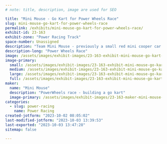 ```yaml
---
# note: title, description, image are used for SEO

title: "Mini Mouse - Go Kart for Power Wheels Race"
slug: mini-mouse-go-kart-for-power-wheels-race
permalink: /exhibits/mini-mouse-go-kart-for-power-wheels-race/
exhibit-id: 23-163
exhibit-zone: "Power Racing Track"
space-number: Unassigned
description: "Team Mini Mouse - previously a small red mini cooper car.  It will resemble a wind-up mouse tow."
description-long: "Power Wheels Race"
image: /assets/images/exhibit-images/23-163-exhibit-mini-mouse-go-kart-for-power-wheels-race-43-mini-cooper-frame-maker-faire-connor-pike-1652-large.jpg
image-primary: 
  small: /assets/images/exhibit-images/23-163-exhibit-mini-mouse-go-kart-for-power-wheels-race-43-mini-cooper-frame-maker-faire-connor-pike-1652-small.jpg
  medium: /assets/images/exhibit-images/23-163-exhibit-mini-mouse-go-kart-for-power-wheels-race-43-mini-cooper-frame-maker-faire-connor-pike-1652-medium.jpg
  large: /assets/images/exhibit-images/23-163-exhibit-mini-mouse-go-kart-for-power-wheels-race-43-mini-cooper-frame-maker-faire-connor-pike-1652-large.jpg
  full: /assets/images/exhibit-images/23-163-exhibit-mini-mouse-go-kart-for-power-wheels-race-43-mini-cooper-frame-maker-faire-connor-pike-1652-full.jpg
maker: 
  name: "Mini Mouse"
  description: "PowerWheels race - building a go kart"
  image-primary: /assets/images/exhibit-images/23-163-maker-mini-mouse-go-kart-for-power-wheels-race-mini-cooper-frame-maker-faire-connor-pike-medium.jpg
categories: 
  - slug: power-racing
    name: Power Racing
created-jotform: "2023-10-02 08:05:02"
last-modified-jotform: "2023-10-03 13:39:53"
last-exported: "2023-10-03 13:47:28"
sitemap: false

---
```

